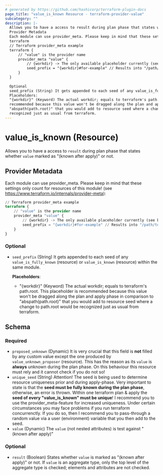 ```yaml
---
# generated by https://github.com/hashicorp/terraform-plugin-docs
page_title: "value_is_known Resource - terraform-provider-value"
subcategory: ""
description: |-
  Allows you to have a access to result during plan phase that states whether value marked as "(known after apply)" or not.
  Provider Metadata
  Each module can use provider_meta. Please keep in mind that these settings only count for resources of this module! (see https://www.terraform.io/internals/provider-meta):
  terraform
  // Terraform provider_meta example
  terraform {
      // "value" is the provider name
      provider_meta "value" {
          // {workdir} -> The only available placeholder currently (see below for more information)
          seed_prefix = "{workdir}#for-example" // Results into "/path/to/workdir#for-example"
      }
  }
  
  Optional
  seed_prefix (String) It gets appended to each seed of any value_is_fully_known (resource) or value_is_known (resource) within the same module.
  Placeholders:
  "{workdir}" (Keyword) The actual workdir; equals to terraform's path.root. This placeholder is
  recommended because this value won't be dragged along the plan and apply phase in comparison to
  "abspath(path.root)" that you would add to resource seed where a change to path.root would be
  recognized just as usual from terraform.
---
```


# value_is_known (Resource)

Allows you to have a access to `result` during plan phase that states whether `value` marked as "(known after apply)" or not.
## Provider Metadata
Each module can use provider_meta. Please keep in mind that these settings only count for resources of this module! (see https://www.terraform.io/internals/provider-meta):
```terraform
// Terraform provider_meta example
terraform {
	// "value" is the provider name
	provider_meta "value" {
		// {workdir} -> The only available placeholder currently (see below for more information)
		seed_prefix = "{workdir}#for-example" // Results into "/path/to/workdir#for-example"
	}
}
```
### Optional
- `seed_prefix` (String) It gets appended to each seed of any `value_is_fully_known` (resource) or `value_is_known` (resource) within the same module.

	**Placeholders**:
	- "{workdir}" (Keyword) The actual workdir; equals to terraform's path.root. This placeholder is
	recommended because this value won't be dragged along the plan and apply phase in comparison to
	"abspath(path.root)" that you would add to resource seed where a change to path.root would be
	recognized just as usual from terraform.



<!-- schema generated by tfplugindocs -->
## Schema

### Required

- `proposed_unknown` (Dynamic) It is very crucial that this field is **not** filled by any custom value except the one produced by `value_unknown_proposer` (resource). This has the reason as its `value` is **always** unknown during the plan phase. On this behaviour this resource must rely and it cannot check if you do not so!
- `unique_seed` (String) Attention! The seed is being used to determine resource uniqueness prior and during apply-phase. Very important to state is that the **seed must be fully known during the plan phase**, otherwise, an error is thrown. Within one terraform plan & apply the **seed of every "value_is_known" must be unique**! I recommend you to use the provider_meta-feature for increased uniqueness. Under certain circumstances you may face problems if you run terraform concurrenctly. If you do so, then I recommend you to pass-through a random value via a user (environment) variable that you then add to the seed.
- `value` (Dynamic) The `value` (not nested attributes) is test against "(known after apply)"

### Optional

- `result` (Boolean) States whether `value` is marked as "(known after apply)" or not. If `value` is an aggregate type, only the top level of the aggregate type is checked; elements and attributes are not checked.


